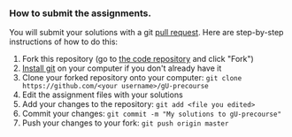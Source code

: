 ### How to submit the assignments.
You will submit your solutions with a git [pull request](https://help.github.com/articles/using-pull-requests). Here are step-by-step instructions of how to do this:

1. Fork this repository (go to [the code repository](https://github.com/zipfian/gU-precourse) and click "Fork")
1. [Install git](https://help.github.com/articles/set-up-git) on your computer if you don't already have it
1. Clone your forked repository onto your computer: `git clone https://github.com/<your username>/gU-precourse`
1. Edit the assignment files with your solutions
1. Add your changes to the repository: `git add <file you edited>`
1. Commit your changes: `git commit -m "My solutions to gU-precourse"`
1. Push your changes to your fork: `git push origin master`